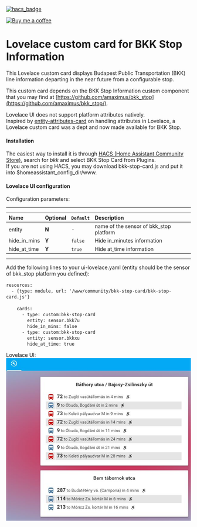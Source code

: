 [![hacs_badge](https://img.shields.io/badge/HACS-Default-orange.svg)](https://github.com/custom-components/hacs)

<p><a href="https://www.buymeacoffee.com/6rF5cQl" rel="nofollow" target="_blank"><img src="https://camo.githubusercontent.com/c070316e7fb193354999ef4c93df4bd8e21522fa/68747470733a2f2f696d672e736869656c64732e696f2f7374617469632f76312e7376673f6c6162656c3d4275792532306d6525323061253230636f66666565266d6573736167653d25463025394625413525413826636f6c6f723d626c61636b266c6f676f3d6275792532306d6525323061253230636f66666565266c6f676f436f6c6f723d7768697465266c6162656c436f6c6f723d366634653337" alt="Buy me a coffee" data-canonical-src="https://img.shields.io/static/v1.svg?label=Buy%20me%20a%20coffee&amp;message=%F0%9F%A5%A8&amp;color=black&amp;logo=buy%20me%20a%20coffee&amp;logoColor=white&amp;labelColor=b0c4de" style="max-width:100%;"></a></p>

# Lovelace custom card for BKK Stop Information

This Lovelace custom card displays Budapest Public Transportation (BKK)
line information departing in the near future from a configurable stop.<p>
This custom card depends on the BKK Stop Information custom component that you may find at
[https://github.com/amaximus/bkk_stop](https://github.com/amaximus/bkk_stop/).

Lovelace UI does not support platform attributes natively.<br />
Inspired by [entity-attributes-card](https://github.com/custom-cards/entity-attributes-card)
on handling attributes in Lovelace, a Lovelace custom card was a dept and now made available for BKK Stop.

#### Installation
The easiest way to install it is through [HACS (Home Assistant Community Store)](https://custom-components.github.io/hacs/),
search for <i>bkk</i> and select BKK Stop Card from Plugins.<br />
If you are not using HACS, you may download bkk-stop-card.js and put it into $homeassistant_config_dir/www.<br />

#### Lovelace UI configuration

Configuration parameters:<br />

---
| Name | Optional | `Default` | Description |
| :---- | :---- | :------- | :----------- |
| entity | **N** | - | name of the sensor of bkk_stop platform|
| hide_in_mins | **Y** | `false` | Hide in_minutes information|
| hide_at_time | **Y** | `true` | Hide at_time information|
---

Add the following lines to your ui-lovelace.yaml (entity should be the sensor of bkk_stop platform you defined):
```
resources:
  - {type: module, url: '/www/community/bkk-stop-card/bkk-stop-card.js'}

    cards:
      - type: custom:bkk-stop-card
        entity: sensor.bkk7u
        hide_in_mins: false
      - type: custom:bkk-stop-card
        entity: sensor.bkkxu
        hide_at_time: true
```

Lovelace UI:<br />
![bkk_stop Lovelace example](bkk_lovelace.jpg)
